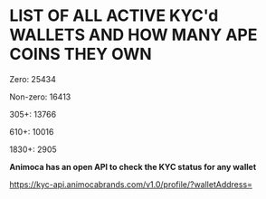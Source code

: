 # LIST OF ALL ACTIVE KYC'd WALLETS AND HOW MANY APE COINS THEY OWN

Zero: 25434

Non-zero: 16413

305+: 13766

610+: 10016

1830+: 2905

**Animoca has an open API to check the KYC status for any wallet**

https://kyc-api.animocabrands.com/v1.0/profile/?walletAddress=